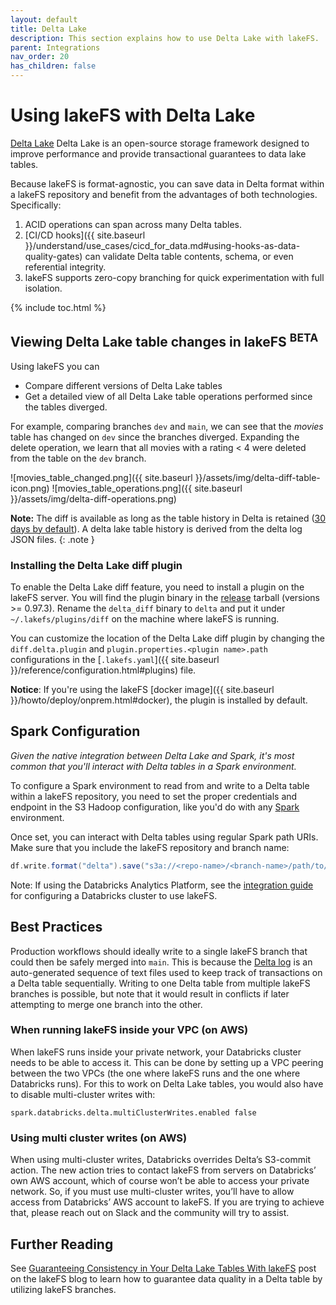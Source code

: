 ```yaml
---
layout: default
title: Delta Lake
description: This section explains how to use Delta Lake with lakeFS.
parent: Integrations
nav_order: 20
has_children: false
---
```


# Using lakeFS with Delta Lake

[Delta Lake](https://delta.io/) Delta Lake is an open-source storage framework designed to improve performance and provide transactional guarantees to data lake tables.

Because lakeFS is format-agnostic, you can save data in Delta format within a lakeFS repository and benefit from the advantages of both technologies.  Specifically:

1. ACID operations can span across many Delta tables.
2. [CI/CD hooks]({{ site.baseurl }}/understand/use_cases/cicd_for_data.md#using-hooks-as-data-quality-gates) can validate Delta table contents, schema, or even referential integrity.
3. lakeFS supports zero-copy branching for quick experimentation with full isolation.

{% include toc.html %}

## Viewing Delta Lake table changes in lakeFS <sup>BETA</sup>

Using lakeFS you can
* Compare different versions of Delta Lake tables
* Get a detailed view of all Delta Lake table operations performed since the tables diverged.

For example, comparing branches `dev` and `main`, we can see that the _movies_ table has changed on `dev` since the branches diverged.
Expanding the delete operation, we learn that all movies with a rating < 4 were deleted from the table on the `dev` branch.

![movies_table_changed.png]({{ site.baseurl }}/assets/img/delta-diff-table-icon.png)
![movies_table_operations.png]({{ site.baseurl }}/assets/img/delta-diff-operations.png)

**Note:**
The diff is available as long as the table history in Delta is retained ([30 days by default](https://docs.databricks.com/delta/history.html#configure-data-retention-for-time-travel)). A delta lake table history is derived from the delta log JSON files.
{: .note }

### Installing the Delta Lake diff plugin

To enable the Delta Lake diff feature, you need to install a plugin on the lakeFS server. You will find the plugin binary in the
[release](https://github.com/treeverse/lakeFS/releases/latest) tarball (versions >= 0.97.3).
Rename the `delta_diff` binary to `delta` and put it under `~/.lakefs/plugins/diff` on the machine where lakeFS is running. 

You can customize the location of the Delta Lake diff plugin by changing the `diff.delta.plugin` and 
`plugin.properties.<plugin name>.path` configurations in the [`.lakefs.yaml`]({{ site.baseurl }}/reference/configuration.html#plugins) file.

**Notice**: If you're using the lakeFS [docker image]({{ site.baseurl }}/howto/deploy/onprem.html#docker), the plugin is installed by default.

## Spark Configuration

_Given the native integration between Delta Lake and Spark, it's most common that you'll interact with Delta tables in a Spark environment._

To configure a Spark environment to read from and write to a Delta table within a lakeFS repository, you need to set the proper credentials and endpoint in the S3 Hadoop configuration, like you'd do with any [Spark](./spark.md) environment.

Once set, you can interact with Delta tables using regular Spark path URIs. Make sure that you include the lakeFS repository and branch name:

```scala
df.write.format("delta").save("s3a://<repo-name>/<branch-name>/path/to/delta-table")
```

Note: If using the Databricks Analytics Platform, see the [integration guide](./spark.md#installation) for configuring a Databricks cluster to use lakeFS.

## Best Practices

Production workflows should ideally write to a single lakeFS branch that could then be safely merged into `main`. This is because the [Delta log](https://databricks.com/blog/2019/08/21/diving-into-delta-lake-unpacking-the-transaction-log.html) is an auto-generated sequence of text files used to keep track of transactions on a Delta table sequentially. Writing to one Delta table from multiple lakeFS branches is possible, but note that it would result in conflicts if later attempting to merge one branch into the other.

### When running lakeFS inside your VPC (on AWS)

When lakeFS runs inside your private network, your Databricks cluster needs to be able to access it. 
This can be done by setting up a VPC peering between the two VPCs 
(the one where lakeFS runs and the one where Databricks runs). For this to work on Delta Lake tables, you would also have to disable multi-cluster writes with:

```
spark.databricks.delta.multiClusterWrites.enabled false
```

### Using multi cluster writes (on AWS)

When using multi-cluster writes, Databricks overrides Delta’s S3-commit action. 
The new action tries to contact lakeFS from servers on Databricks’ own AWS account, which of course won’t be able to access your private network. 
So, if you must use multi-cluster writes, you’ll have to allow access from Databricks’ AWS account to lakeFS. 
If you are trying to achieve that, please reach out on Slack and the community will try to assist.

## Further Reading

See [Guaranteeing Consistency in Your Delta Lake Tables With lakeFS](https://lakefs.io/guarantee-consistency-in-your-delta-lake-tables-with-lakefs/) post on the lakeFS blog to learn how to 
guarantee data quality in a Delta table by utilizing lakeFS branches.
